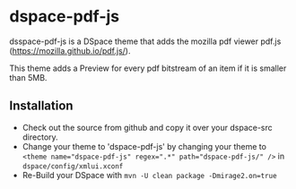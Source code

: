 
# dspace-pdf-js

dsspace-pdf-js is a DSpace theme that adds the mozilla pdf viewer pdf.js (https://mozilla.github.io/pdf.js/).

This theme adds a Preview for every pdf bitstream of an item if it is smaller than 5MB.

## Installation

 * Check out the source from github and copy it over your dspace-src directory.
 * Change your theme to 'dspace-pdf-js' by changing your theme to `<theme name="dspace-pdf-js" regex=".*" path="dspace-pdf-js/" />` in
  `dspace/config/xmlui.xconf`
 * Re-Build your DSpace with `mvn -U clean package -Dmirage2.on=true`
